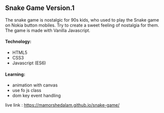 ## Snake Game Version.1

The snake game is nostalgic for 90s kids, who used to play the Snake game on Nokia button mobiles. Try to create a sweet feeling of nostalgia for them.
The game is made with Vanilla Javascript.


#### Technology:

 - HTML5
 - CSS3
 - Javascript (ES6)


#### Learning:

 - animation with canvas
 - use fo js class
 - dom key event handling

live link : https://mamorshedalam.github.io/snake-game/
